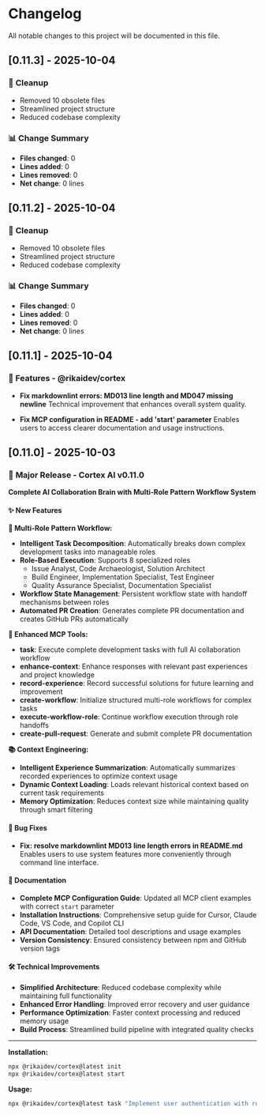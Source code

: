 # Changelog

All notable changes to this project will be documented in this file.

## [0.11.3] - 2025-10-04

### 🧹 **Cleanup**

- Removed 10 obsolete files
- Streamlined project structure
- Reduced codebase complexity

### 📊 **Change Summary**

- **Files changed**: 0
- **Lines added**: 0
- **Lines removed**: 0
- **Net change**: 0 lines



## [0.11.2] - 2025-10-04

### 🧹 **Cleanup**

- Removed 10 obsolete files
- Streamlined project structure
- Reduced codebase complexity

### 📊 **Change Summary**

- **Files changed**: 0
- **Lines added**: 0
- **Lines removed**: 0
- **Net change**: 0 lines

## [0.11.1] - 2025-10-04

### 🚀 Features - @rikaidev/cortex

- **Fix markdownlint errors: MD013 line length and MD047 missing newline**
  Technical improvement that enhances overall system quality.

- **Fix MCP configuration in README - add 'start' parameter**
  Enables users to access clearer documentation and usage instructions.

## [0.11.0] - 2025-10-03

### 🚀 **Major Release - Cortex AI v0.11.0**

**Complete AI Collaboration Brain with Multi-Role Pattern Workflow System**

#### ✨ **New Features**

**🧠 Multi-Role Pattern Workflow:**
- **Intelligent Task Decomposition**: Automatically breaks down complex development tasks into manageable roles
- **Role-Based Execution**: Supports 8 specialized roles
  - Issue Analyst, Code Archaeologist, Solution Architect
  - Build Engineer, Implementation Specialist, Test Engineer
  - Quality Assurance Specialist, Documentation Specialist
- **Workflow State Management**: Persistent workflow state with handoff mechanisms between roles
- **Automated PR Creation**: Generates complete PR documentation and creates GitHub PRs automatically

**🔧 Enhanced MCP Tools:**
- **task**: Execute complete development tasks with full AI collaboration workflow
- **enhance-context**: Enhance responses with relevant past experiences and project knowledge
- **record-experience**: Record successful solutions for future learning and improvement
- **create-workflow**: Initialize structured multi-role workflows for complex tasks
- **execute-workflow-role**: Continue workflow execution through role handoffs
- **create-pull-request**: Generate and submit complete PR documentation

**📚 Context Engineering:**
- **Intelligent Experience Summarization**: Automatically summarizes recorded experiences to optimize context usage
- **Dynamic Context Loading**: Loads relevant historical context based on current task requirements
- **Memory Optimization**: Reduces context size while maintaining quality through smart filtering

#### 🔧 **Bug Fixes**

- **Fix: resolve markdownlint MD013 line length errors in README.md**
  Enables users to use system features more conveniently through command line interface.

#### 📝 **Documentation**

- **Complete MCP Configuration Guide**: Updated all MCP client examples with correct `start` parameter
- **Installation Instructions**: Comprehensive setup guide for Cursor, Claude Code, VS Code, and Copilot CLI
- **API Documentation**: Detailed tool descriptions and usage examples
- **Version Consistency**: Ensured consistency between npm and GitHub version tags

#### 🛠️ **Technical Improvements**

- **Simplified Architecture**: Reduced codebase complexity while maintaining full functionality
- **Enhanced Error Handling**: Improved error recovery and user guidance
- **Performance Optimization**: Faster context processing and reduced memory usage
- **Build Process**: Streamlined build pipeline with integrated quality checks

---

**Installation:**
```bash
npx @rikaidev/cortex@latest init
npx @rikaidev/cortex@latest start
```

**Usage:**
```bash
npx @rikaidev/cortex@latest task "Implement user authentication with registration, login, and password reset"
```
